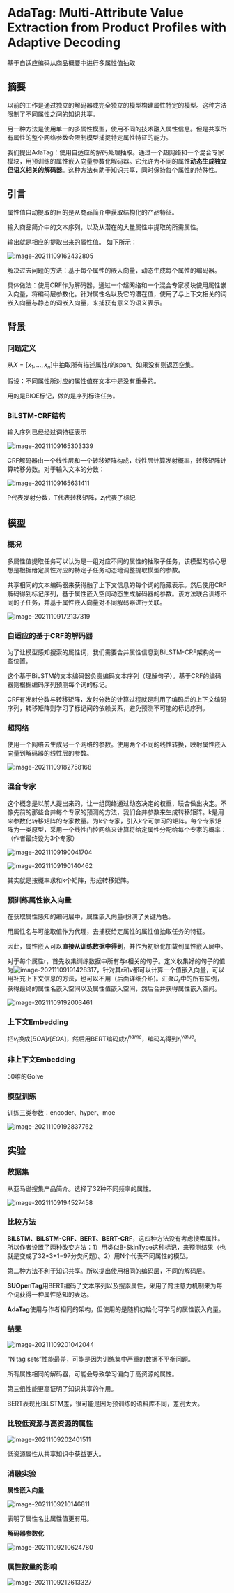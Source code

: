 # AdaTag: Multi-Attribute Value Extraction from Product Profiles with Adaptive Decoding  

基于自适应编码从商品概要中进行多属性值抽取



## 摘要

以前的工作是通过独立的解码器或完全独立的模型构建属性特定的模型。这种方法限制了不同属性之间的知识共享。

另一种方法是使用单一的多属性模型，使用不同的技术融入属性信息。但是共享所有属性的整个网络参数会限制模型捕捉特定属性特征的能力。

我们提出AdaTag：使用自适应的解码处理抽取。通过一个超网络和一个混合专家模块，用预训练的属性嵌入向量参数化解码器。它允许为不同的属性**动态生成独立但语义相关的解码器**。这种方法有助于知识共享，同时保持每个属性的特殊性。



##  引言

属性值自动提取的目的是从商品简介中获取结构化的产品特征。

输入商品简介中的文本序列，以及从潜在的大量属性中提取的所需属性。

输出就是相应的提取出来的属性值。 如下所示：

![image-20211109162432805](C:\Users\Admin\AppData\Roaming\Typora\typora-user-images\image-20211109162432805.png)

解决过去问题的方法：基于每个属性的嵌入向量，动态生成每个属性的编码器。

具体做法：使用CRF作为解码器，通过一个超网络和一个混合专家模块使用属性嵌入向量，将编码层参数化。针对属性名以及它的潜在值，使用了与上下文相关的词嵌入向量与静态的词嵌入向量，来捕获有意义的语义表示。

## 背景

### 问题定义

从$X = [x_1,…,x_n]$中抽取所有描述属性$r$的span。如果没有则返回空集。

假设：不同属性所对应的属性值在文本中是没有重叠的。

用的是BIOE标记，做的是序列标注任务。



### BiLSTM-CRF结构

输入序列已经经过词特征表示

![image-20211109165303339](C:\Users\Admin\AppData\Roaming\Typora\typora-user-images\image-20211109165303339.png)

CRF解码器由一个线性层和一个转移矩阵构成，线性层计算发射概率，转移矩阵计算转移分数。对于输入文本的分数：

![image-20211109165631411](C:\Users\Admin\AppData\Roaming\Typora\typora-user-images\image-20211109165631411.png)

P代表发射分数，T代表转移矩阵，$z_i$代表了标记



## 模型

### 概况

多属性值提取任务可以认为是一组对应不同的属性的抽取子任务，该模型的核心思想是根据给定属性对应的特定子任务动态地调整提取模型的参数。

共享相同的文本编码器来获得融了上下文信息的每个词的隐藏表示。然后使用CRF解码得到标记序列，基于属性嵌入空间动态生成解码器的参数。该方法联合训练不同的子任务，并基于属性嵌入向量对不同解码器进行关联。

![image-20211109172137319](C:\Users\Admin\AppData\Roaming\Typora\typora-user-images\image-20211109172137319.png)

### 自适应的基于CRF的解码器

为了让模型感知搜索的属性词，我们需要合并属性信息到BiLSTM-CRF架构的一些位置。

这个基于BiLSTM的文本编码器负责编码文本序列（理解句子）。基于CRF的编码器则根据编码序列预测每个词的标记。

CRF有发射分数与转移矩阵，发射分数的计算过程就是利用了编码后的上下文编码序列，转移矩阵则学习了标记间的依赖关系，避免预测不可能的标记序列。

### 超网络

使用一个网络去生成另一个网络的参数。使用两个不同的线性转换，映射属性嵌入向量到解码器的线性层的参数。

![image-20211109182758168](C:\Users\Admin\AppData\Roaming\Typora\typora-user-images\image-20211109182758168.png)

### 混合专家

这个概念是以前人提出来的，让一组网络通过动态决定的权重，联合做出决定。不像先前的那些合并每个专家的预测的方法，我们合并参数来生成转移矩阵。k是用来参数化转移矩阵的专家数量。为k个专家，引入k个可学习的矩阵。每个专家矩阵为一类原型，采用一个线性门控网络来计算将给定属性分配给每个专家的概率：（作者最终设为3个专家）

![image-20211109190041704](C:\Users\Admin\AppData\Roaming\Typora\typora-user-images\image-20211109190041704.png)

![image-20211109190140462](C:\Users\Admin\AppData\Roaming\Typora\typora-user-images\image-20211109190140462.png)

其实就是按概率求和k个矩阵，形成转移矩阵。

### 预训练属性嵌入向量

在获取属性感知的编码层中，属性嵌入向量r扮演了关键角色。

用属性名与可能取值作为代理，去捕获给定属性的属性值抽取任务的特征。

因此，属性嵌入可以**直接从训练数据中得到**，并作为初始化加载到属性嵌入层中。

对于每个属性r，首先收集训练数据中所有与r相关的句子。定义收集好的句子的值为![image-20211109191428317](C:\Users\Admin\AppData\Roaming\Typora\typora-user-images\image-20211109191428317.png)，针对其r和v都可以计算一个值嵌入向量，可以用补充上下文信息的方法，也可以不用（后面详细介绍)。汇聚$D_r$中的所有实例，获得最终的属性名嵌入空间以及属性值嵌入空间，然后合并获得属性嵌入空间。

![image-20211109192003461](C:\Users\Admin\AppData\Roaming\Typora\typora-user-images\image-20211109192003461.png)



### 上下文Embedding

把$v_i$换成$[BOA]\widetilde{r}[EOA]$，然后用BERT编码成$r^{name}_i$，编码$X_i$得到$r_i^{value}$。



### 非上下文Embedding

50维的Golve



### 模型训练

训练三类参数：encoder、hyper、moe

![image-20211109192837762](C:\Users\Admin\AppData\Roaming\Typora\typora-user-images\image-20211109192837762.png)

## 实验

### 数据集

从亚马逊搜集产品简介。选择了32种不同频率的属性。

![image-20211109194527458](C:\Users\Admin\AppData\Roaming\Typora\typora-user-images\image-20211109194527458.png)



### 比较方法

**BiLSTM、BiLSTM-CRF、BERT、BERT-CRF**，这四种方法没有考虑搜索属性。所以作者设置了两种改变方法：1）用类似B-SkinType这种标记，来预测结果（也就是变成了32*3+1=97分类问题）。2）用N个代表不同属性的模型。

第二种方法不利于知识共享。所以提出使用相同的编码层，不同的解码层。

**SUOpenTag**用BERT编码了文本序列以及搜索属性，采用了跨注意力机制来为每个词获得一种属性感知的表达。

**AdaTag**使用与作者相同的架构，但使用的是随机初始化可学习的属性嵌入向量。



### 结果

![image-20211109201042044](C:\Users\Admin\AppData\Roaming\Typora\typora-user-images\image-20211109201042044.png)

“N tag sets”性能最差，可能是因为训练集中严重的数据不平衡问题。

所有属性相同的解码器，可能会导致学习偏向于高资源的属性。

第三组性能更高证明了知识共享的作用。

BERT表现比BiLSTM差，很可能是因为预训练的语料库不同，差别太大。



### 比较低资源与高资源的属性

![image-20211109202401511](C:\Users\Admin\AppData\Roaming\Typora\typora-user-images\image-20211109202401511.png)

低资源属性从共享知识中获益更大。



### 消融实验

**属性嵌入向量**

![image-20211109210146811](C:\Users\Admin\AppData\Roaming\Typora\typora-user-images\image-20211109210146811.png)

表明了属性名比属性值更有用。



**解码器参数化**

![image-20211109210624780](C:\Users\Admin\AppData\Roaming\Typora\typora-user-images\image-20211109210624780.png)



### 属性数量的影响

![image-20211109212613327](C:\Users\Admin\AppData\Roaming\Typora\typora-user-images\image-20211109212613327.png)

















